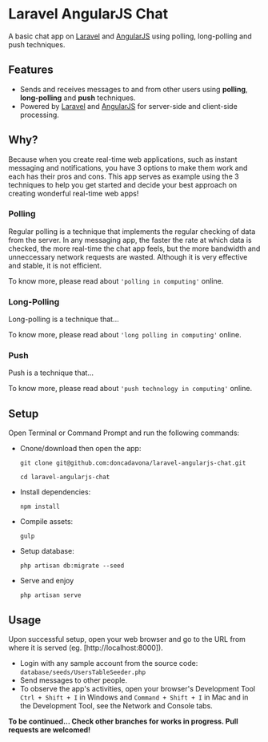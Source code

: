# Laravel AngularJS Chat

A basic chat app on [Laravel](https://laravel.com) and [AngularJS](https://angularjs.org) using polling, long-polling and push techniques.

## Features

* Sends and receives messages to and from other users using **polling**, **long-polling** and **push** techniques.
* Powered by [Laravel](https://laravel.com) and [AngularJS](https://angularjs.org) for server-side and client-side processing.

## Why?

Because when you create real-time web applications, such as instant messaging and notifications, you have 3 options to make them work and each has their pros and cons.
This app serves as example using the 3 techniques to help you get started and decide your best approach on creating wonderful real-time web apps!

### Polling

Regular polling is a technique that implements the regular checking of data from the server. In any messaging app, the faster the rate at which data is checked, the more real-time the chat app feels, but the more bandwidth and unneccessary network requests are wasted. Although it is very effective and stable, it is not efficient.

To know more, please read about `'polling in computing'` online.

### Long-Polling

Long-polling is a technique that...

To know more, please read about `'long polling in computing'` online.

### Push

Push is a technique that...

To know more, please read about `'push technology in computing'` online.

## Setup

Open Terminal or Command Prompt and run the following commands:

* Cnone/download then open the app:

	`git clone git@github.com:doncadavona/laravel-angularjs-chat.git`

	`cd laravel-angularjs-chat`

* Install dependencies:

	`npm install`

* Compile assets:

	`gulp`

* Setup database:

	`php artisan db:migrate --seed`

* Serve and enjoy

	`php artisan serve`

## Usage

Upon successful setup, open your web browser and go to the URL from where it is served (eg. [http://localhost:8000]).

* Login with any sample account from the source code: `database/seeds/UsersTableSeeder.php`
* Send messages to other people.
* To observe the app's activities, open your browser's Development Tool `Ctrl + Shift + I` in Windows and `Command + Shift + I` in Mac and in the Development Tool, see the Network and Console tabs.

**To be continued... Check other branches for works in progress. Pull requests are welcomed!**